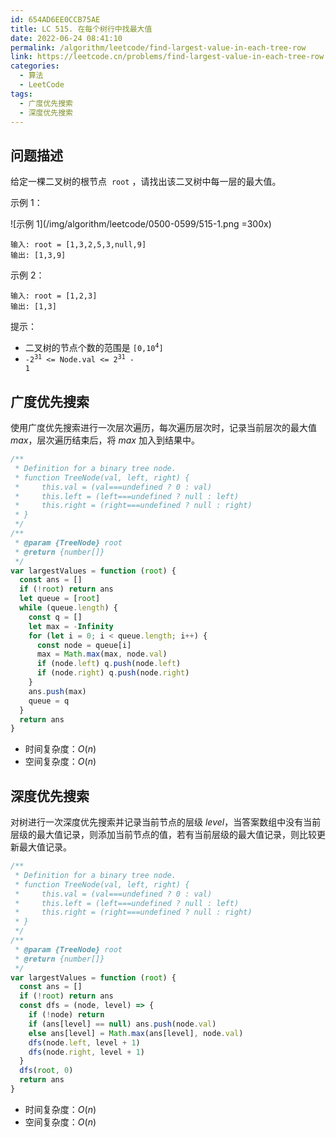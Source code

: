 ```yaml
---
id: 654AD6EE0CCB75AE
title: LC 515. 在每个树行中找最大值
date: 2022-06-24 08:41:10
permalink: /algorithm/leetcode/find-largest-value-in-each-tree-row
link: https://leetcode.cn/problems/find-largest-value-in-each-tree-row
categories:
  - 算法
  - LeetCode
tags:
  - 广度优先搜索
  - 深度优先搜索
---
```


<Level :type='2'/>

## 问题描述

给定一棵二叉树的根节点  `root` ，请找出该二叉树中每一层的最大值。

示例 1：

![示例 1](/img/algorithm/leetcode/0500-0599/515-1.png =300x)

```text
输入: root = [1,3,2,5,3,null,9]
输出: [1,3,9]
```

示例 2：

```text
输入: root = [1,2,3]
输出: [1,3]
```

提示：

- 二叉树的节点个数的范围是 <code>[0,10<sup>4</sup>]</code>
- <code>-2<sup>31</sup> <= Node.val <= 2<sup>31</sup> - 1</code>

## 广度优先搜索

使用广度优先搜索进行一次层次遍历，每次遍历层次时，记录当前层次的最大值 $max$，层次遍历结束后，将 $max$ 加入到结果中。

```javascript
/**
 * Definition for a binary tree node.
 * function TreeNode(val, left, right) {
 *     this.val = (val===undefined ? 0 : val)
 *     this.left = (left===undefined ? null : left)
 *     this.right = (right===undefined ? null : right)
 * }
 */
/**
 * @param {TreeNode} root
 * @return {number[]}
 */
var largestValues = function (root) {
  const ans = []
  if (!root) return ans
  let queue = [root]
  while (queue.length) {
    const q = []
    let max = -Infinity
    for (let i = 0; i < queue.length; i++) {
      const node = queue[i]
      max = Math.max(max, node.val)
      if (node.left) q.push(node.left)
      if (node.right) q.push(node.right)
    }
    ans.push(max)
    queue = q
  }
  return ans
}
```

- 时间复杂度：$O(n)$
- 空间复杂度：$O(n)$

## 深度优先搜索

对树进行一次深度优先搜索并记录当前节点的层级 $level$，当答案数组中没有当前层级的最大值记录，则添加当前节点的值，若有当前层级的最大值记录，则比较更新最大值记录。

```javascript
/**
 * Definition for a binary tree node.
 * function TreeNode(val, left, right) {
 *     this.val = (val===undefined ? 0 : val)
 *     this.left = (left===undefined ? null : left)
 *     this.right = (right===undefined ? null : right)
 * }
 */
/**
 * @param {TreeNode} root
 * @return {number[]}
 */
var largestValues = function (root) {
  const ans = []
  if (!root) return ans
  const dfs = (node, level) => {
    if (!node) return
    if (ans[level] == null) ans.push(node.val)
    else ans[level] = Math.max(ans[level], node.val)
    dfs(node.left, level + 1)
    dfs(node.right, level + 1)
  }
  dfs(root, 0)
  return ans
}
```

- 时间复杂度：$O(n)$
- 空间复杂度：$O(n)$
